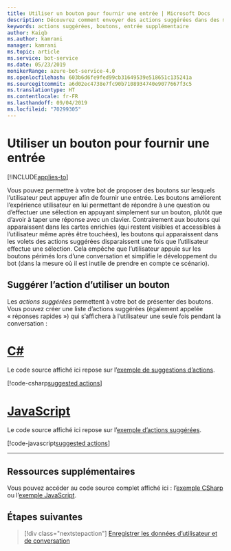 ```yaml
---
title: Utiliser un bouton pour fournir une entrée | Microsoft Docs
description: Découvrez comment envoyer des actions suggérées dans des messages à l’aide du kit SDK Bot Framework pour JavaScript.
keywords: actions suggérées, boutons, entrée supplémentaire
author: Kaiqb
ms.author: kamrani
manager: kamrani
ms.topic: article
ms.service: bot-service
ms.date: 05/23/2019
monikerRange: azure-bot-service-4.0
ms.openlocfilehash: 603b6d6fe9fed99cb31649539e518651c135241a
ms.sourcegitcommit: a6d02ec4738e7fc90b7108934740e9077667f3c5
ms.translationtype: HT
ms.contentlocale: fr-FR
ms.lasthandoff: 09/04/2019
ms.locfileid: "70299305"
---
```

# <a name="use-button-for-input"></a>Utiliser un bouton pour fournir une entrée

[!INCLUDE[applies-to](../includes/applies-to.md)]

Vous pouvez permettre à votre bot de proposer des boutons sur lesquels l’utilisateur peut appuyer afin de fournir une entrée. Les boutons améliorent l’expérience utilisateur en lui permettant de répondre à une question ou d’effectuer une sélection en appuyant simplement sur un bouton, plutôt que d’avoir à taper une réponse avec un clavier. Contrairement aux boutons qui apparaissent dans les cartes enrichies (qui restent visibles et accessibles à l’utilisateur même après être touchées), les boutons qui apparaissent dans les volets des actions suggérées disparaissent une fois que l’utilisateur effectue une sélection. Cela empêche que l’utilisateur appuie sur les boutons périmés lors d’une conversation et simplifie le développement du bot (dans la mesure où il est inutile de prendre en compte ce scénario). 

## <a name="suggest-action-using-button"></a>Suggérer l’action d’utiliser un bouton

Les *actions suggérées* permettent à votre bot de présenter des boutons. Vous pouvez créer une liste d’actions suggérées (également appelée « réponses rapides ») qui s’affichera à l’utilisateur une seule fois pendant la conversation : 

# <a name="ctabcsharp"></a>[C#](#tab/csharp)

Le code source affiché ici repose sur l’[exemple de suggestions d’actions](https://aka.ms/SuggestedActionsCSharp).

[!code-csharp[suggested actions](~/../botbuilder-samples/samples/csharp_dotnetcore/08.suggested-actions/Bots/SuggestedActionsBot.cs?range=87-101)]

# <a name="javascripttabjavascript"></a>[JavaScript](#tab/javascript)

Le code source affiché ici repose sur l’[exemple d’actions suggérées](https://aka.ms/SuggestActionsJS).

[!code-javascript[suggested actions](~/../botbuilder-samples/samples/javascript_nodejs/08.suggested-actions/bots/suggestedActionsBot.js?range=61-64)]

---

## <a name="additional-resources"></a>Ressources supplémentaires

Vous pouvez accéder au code source complet affiché ici : l’[exemple CSharp](https://aka.ms/SuggestedActionsCSharp) ou l’[exemple JavaScript](https://aka.ms/SuggestActionsJS).

## <a name="next-steps"></a>Étapes suivantes

> [!div class="nextstepaction"]
> [Enregistrer les données d’utilisateur et de conversation](./bot-builder-howto-v4-state.md)
